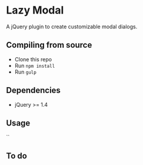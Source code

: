 # Lazy Modal
A jQuery plugin to create customizable modal dialogs.


## Compiling from source
- Clone this repo
- Run `npm install`
- Run `gulp`

## Dependencies
- jQuery >= 1.4

## Usage
``

## To do
